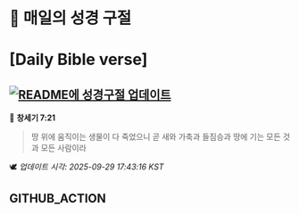 # 🙏 매일의 성경 구절
# [Daily Bible verse]
## [![README에 성경구절 업데이트](https://github.com/DONGSUKA/first_test/actions/workflows/update-readme-bible.yml/badge.svg)](https://github.com/DONGSUKA/first_test/actions/workflows/update-readme-bible.yml)
<!-- START_BIBLE_VERSE -->
📖 **창세기 7:21**
> 땅 위에 움직이는 생물이 다 죽었으니 곧 새와 가축과 들짐승과 땅에 기는 모든 것과 모든 사람이라

🕊️ _업데이트 시각: 2025-09-29 17:43:16 KST_
  <!-- END_BIBLE_VERSE -->
## GITHUB_ACTION
